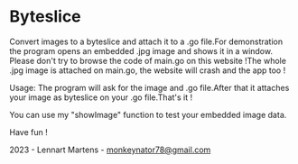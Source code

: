 # Byteslice
Convert images to a byteslice and attach it to a .go file.For demonstration the program opens an embedded .jpg image and shows it in a window.
Please don't try to browse the code of main.go on this website !The whole .jpg image is attached on main.go, the website will crash and the app too !

Usage:
The program will ask for the image and .go file.After that it attaches your image as byteslice on your .go file.That's it !

You can use my "showImage" function to test your embedded image data.

Have fun ! 

2023 - Lennart Martens - monkeynator78@gmail.com
